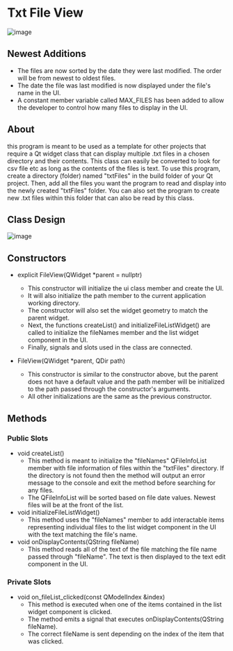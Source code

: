# Txt File View
<!--Version 1 Build Image: ![image](https://github.com/JusDooEt/txt-File-View/assets/152052216/2fb2df57-a2d7-4630-9335-1b3b7ba67657)-->
![image](https://github.com/JusDooEt/txt-File-View/assets/152052216/2f9a8ea0-ae21-4fbe-a47a-58b88ff301df)

## Newest Additions
- The files are now sorted by the date they were last modified. The order will be from newest to oldest files.
- The date the file was last modified is now displayed under the file's name in the UI.
- A constant member variable called MAX_FILES has been added to allow the developer to control how many files to display in the UI.
## About
this program is meant to be used as a template for other projects that require a Qt widget class that can display multiple .txt files in a chosen directory and their contents. This class can easily be converted to look for csv file etc as long as the contents of the files is text. To use this program, create a directory (folder) named "txtFiles" in the build folder of your Qt project. Then, add all the files you want the program to read and display into the newly created "txtFiles" folder. You can also set the program to create new .txt files within this folder that can also be read by this class.

## Class Design
![image](https://github.com/JusDooEt/txt-File-View/assets/152052216/df0c95bb-c1e4-49ca-88bd-9f8849882043)

## Constructors
- explicit FileView(QWidget *parent = nullptr)
  - This constructor will initialize the ui class member and create the UI.
  - It will also initialize the path member to the current application working directory.
  - The constructor will also set the widget geometry to match the parent widget.
  - Next, the functions createList() and initializeFileListWidget() are called to initialize the fileNames member and the list widget component in the UI.
  - Finally, signals and slots used in the class are connected.

- FileView(QWidget *parent, QDir path)
  - This constructor is similar to the constructor above, but the parent does not have a default value and the path member will be initialized to the path passed through the constructor's arguments.
  - All other initializations are the same as the previous constructor.

## Methods
### Public Slots
- void createList()
  - This method is meant to initialize the "fileNames" QFileInfoList member with file information of files within the "txtFiles" directory. If the directory is not found then the method will output an error message to the console and exit the method before searching for any files.
  - The QFileInfoList will be sorted based on file date values. Newest files will be at the front of the list.
- void initializeFileListWidget‎()
  - This method uses the "fileNames" member to add interactable items representing individual files to the list widget component in the UI with the text matching the file's name. 
- void onDisplayContents(QString fileName)
  - This method reads all of the text of the file matching the file name passed through "fileName". The text is then displayed to the text edit component in the UI.
### Private Slots
- void on_fileList_clicked(const QModelIndex &index)
  - This method is executed when one of the items contained in the list widget component is clicked.
  - The method emits a signal that executes onDisplayContents(QString fileName).
  - The correct fileName is sent depending on the index of the item that was clicked. 


